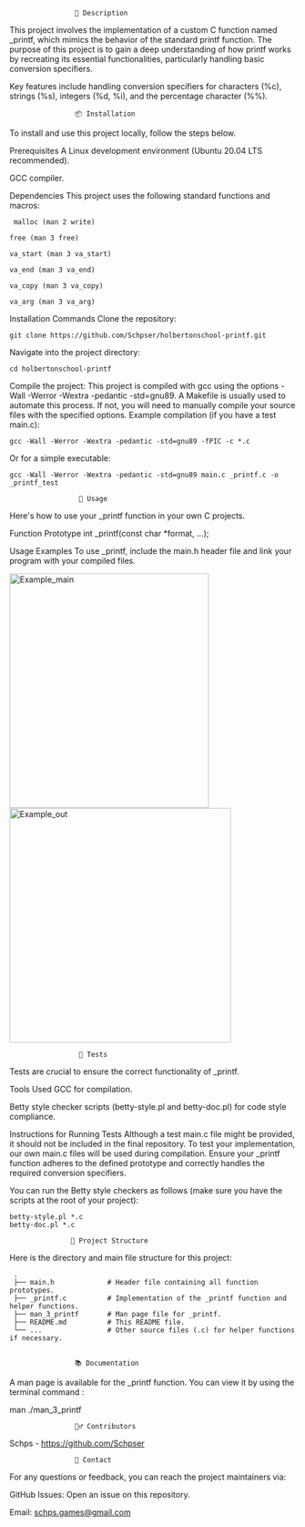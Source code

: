 <Create a function that imitates printf>

					📝 Description

This project involves the implementation of a custom C function named _printf, which mimics the behavior of the standard printf function. The purpose of this project is to gain a deep understanding of how printf works by recreating its essential functionalities, particularly handling basic conversion specifiers.

Key features include handling conversion specifiers for characters (%c), strings (%s), integers (%d, %i), and the percentage character (%%).

					📦 Installation

To install and use this project locally, follow the steps below.

Prerequisites
A Linux development environment (Ubuntu 20.04 LTS recommended).

GCC compiler.

Dependencies
This project uses the following standard functions and macros:

	 malloc (man 2 write)

	free (man 3 free)

	va_start (man 3 va_start)

	va_end (man 3 va_end)

	va_copy (man 3 va_copy)

	va_arg (man 3 va_arg)


Installation Commands
Clone the repository:

	git clone https://github.com/Schpser/holbertonschool-printf.git

Navigate into the project directory:

	cd holbertonschool-printf

Compile the project:
This project is compiled with gcc using the options -Wall -Werror -Wextra -pedantic -std=gnu89. A Makefile is usually used to automate this process. If not, you will need to manually compile your source files with the specified options.
Example compilation (if you have a test main.c):

	gcc -Wall -Werror -Wextra -pedantic -std=gnu89 -fPIC -c *.c

Or for a simple executable:

	gcc -Wall -Werror -Wextra -pedantic -std=gnu89 main.c _printf.c -o _printf_test

					 🚀 Usage

Here's how to use your _printf function in your own C projects.

Function Prototype
int _printf(const char *format, ...);

Usage Examples
To use _printf, include the main.h header file and link your program with your compiled files.

<img width="350" height="412" alt="Example_main" src="https://github.com/user-attachments/assets/82ecca06-c2dc-44e4-b488-e6882b6f467a" />
<img width="389" height="412" alt="Example_out" src="https://github.com/user-attachments/assets/324a247d-ef56-4d34-8565-1cb3a5490994" />

  					 🧪 Tests

Tests are crucial to ensure the correct functionality of _printf.

Tools Used
GCC for compilation.

Betty style checker scripts (betty-style.pl and betty-doc.pl) for code style compliance.

Instructions for Running Tests
Although a test main.c file might be provided, it should not be included in the final repository. To test your implementation, our own main.c files will be used during compilation. Ensure your _printf function adheres to the defined prototype and correctly handles the required conversion specifiers.

You can run the Betty style checkers as follows (make sure you have the scripts at the root of your project):

	betty-style.pl *.c
	betty-doc.pl *.c

				   📁 Project Structure

Here is the directory and main file structure for this project:
				 
	 .
	 ├── main.h             # Header file containing all function prototypes.
	 ├── _printf.c          # Implementation of the _printf function and helper functions.
	 ├── man_3_printf       # Man page file for _printf.
	 ├── README.md          # This README file.
	 └── ...                # Other source files (.c) for helper functions if necessary.


				    📚 Documentation

A man page is available for the _printf function. You can view it by using the terminal command :

   man ./man_3_printf
 
				    🙋‍♂️ Contributors

Schps - https://github.com/Schpser

					💬 Contact
										
For any questions or feedback, you can reach the project maintainers via:

GitHub Issues: Open an issue on this repository.

Email: schps.games@gmail.com
